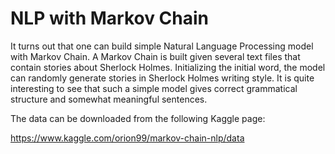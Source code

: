 # NLP with Markov Chain
It turns out that one can build simple Natural Language Processing model with Markov Chain. A Markov Chain is built given several text files that contain stories about Sherlock Holmes. Initializing the initial word, the model can randomly generate stories in Sherlock Holmes writing style. It is quite interesting to see that such a simple model gives correct grammatical structure and somewhat meaningful sentences.  

The data can be downloaded from the following Kaggle page:

https://www.kaggle.com/orion99/markov-chain-nlp/data
